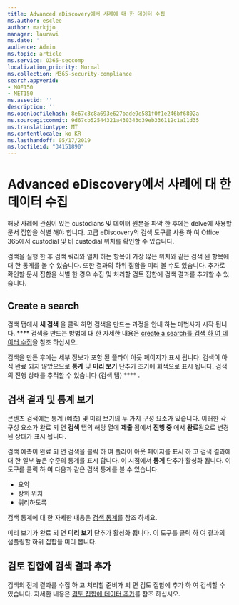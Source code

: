 ```yaml
---
title: Advanced eDiscovery에서 사례에 대 한 데이터 수집
ms.author: esclee
author: markjjo
manager: laurawi
ms.date: ''
audience: Admin
ms.topic: article
ms.service: O365-seccomp
localization_priority: Normal
ms.collection: M365-security-compliance
search.appverid:
- MOE150
- MET150
ms.assetid: ''
description: ''
ms.openlocfilehash: 8e67c3c8a693e627bade9e581f0f1e246bf6802a
ms.sourcegitcommit: 9d67cb52544321a430343d39eb336112c1a11d35
ms.translationtype: MT
ms.contentlocale: ko-KR
ms.lasthandoff: 05/17/2019
ms.locfileid: "34151890"
---
```

# <a name="collect-data-for-a-case-in-advanced-ediscovery"></a>Advanced eDiscovery에서 사례에 대 한 데이터 수집

해당 사례에 관심이 있는 custodians 및 데이터 원본을 파악 한 후에는 delve에 사용할 문서 집합을 식별 해야 합니다. 고급 eDiscovery의 검색 도구를 사용 하 여 Office 365에서 custodial 및 비 custodial 위치를 확인할 수 있습니다.

검색을 실행 한 후 검색 쿼리와 일치 하는 항목이 가장 많은 위치와 같은 검색 된 항목에 대 한 통계를 볼 수 있습니다. 또한 결과의 하위 집합을 미리 볼 수도 있습니다. 추가로 확인할 문서 집합을 식별 한 경우 수집 및 처리할 검토 집합에 검색 결과를 추가할 수 있습니다.

## <a name="create-a-search"></a>Create a search

검색 탭에서 **새 검색** 을 클릭 하면 검색을 만드는 과정을 안내 하는 마법사가 시작 됩니다. **** 검색을 만드는 방법에 대 한 자세한 내용은 [create a search를 검색 하 여 데이터 수집](create-search-to-collect-data.md)을 참조 하십시오.

검색을 만든 후에는 세부 정보가 포함 된 플라이 아웃 페이지가 표시 됩니다. 검색이 아직 완료 되지 않았으므로 **통계** 및 **미리 보기** 단추가 초기에 회색으로 표시 됩니다. 검색의 진행 상태를 추적할 수 있습니다 (검색 탭) **** .

## <a name="view-search-results-and-statistics"></a>검색 결과 및 통계 보기
콘텐츠 검색에는 통계 (예측) 및 미리 보기의 두 가지 구성 요소가 있습니다. 이러한 각 구성 요소가 완료 되 면 **검색** 탭의 해당 열에 **제출** 됨에서 **진행 중** 에서 **완료**됨으로 변경 된 상태가 표시 됩니다.

검색 예측이 완료 되 면 검색을 클릭 하 여 플라이 아웃 페이지를 표시 하 고 검색 결과에 대 한 일부 높은 수준의 통계를 표시 합니다. 이 시점에서 **통계** 단추가 활성화 됩니다. 이 도구를 클릭 하 여 다음과 같은 검색 통계를 볼 수 있습니다.

- 요약
- 상위 위치
- 쿼리하도록

검색 통계에 대 한 자세한 내용은 [검색 통계](search-statistics.md)를 참조 하세요.

미리 보기가 완료 되 면 **미리 보기** 단추가 활성화 됩니다. 이 도구를 클릭 하 여 결과의 샘플링할 하위 집합을 미리 봅니다.

## <a name="adding-search-results-to-a-review-set"></a>검토 집합에 검색 결과 추가

검색의 전체 결과를 수집 하 고 처리할 준비가 되 면 검토 집합에 추가 하 여 검색할 수 있습니다. 자세한 내용은 [검토 집합에 데이터 추가](add-data-to-review-set.md)를 참조 하십시오. 